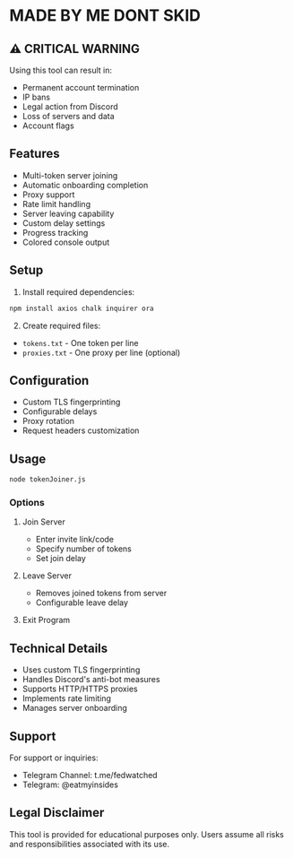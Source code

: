 # MADE BY ME DONT SKID

## ⚠️ CRITICAL WARNING

Using this tool can result in:
- Permanent account termination
- IP bans
- Legal action from Discord
- Loss of servers and data
- Account flags

## Features
- Multi-token server joining
- Automatic onboarding completion
- Proxy support
- Rate limit handling
- Server leaving capability
- Custom delay settings
- Progress tracking
- Colored console output

## Setup
1. Install required dependencies:
```bash
npm install axios chalk inquirer ora
```

2. Create required files:
- `tokens.txt` - One token per line
- `proxies.txt` - One proxy per line (optional)

## Configuration
- Custom TLS fingerprinting
- Configurable delays
- Proxy rotation
- Request headers customization

## Usage
```bash
node tokenJoiner.js
```

### Options
1. Join Server
   - Enter invite link/code
   - Specify number of tokens
   - Set join delay

2. Leave Server
   - Removes joined tokens from server
   - Configurable leave delay

3. Exit Program

## Technical Details
- Uses custom TLS fingerprinting
- Handles Discord's anti-bot measures
- Supports HTTP/HTTPS proxies
- Implements rate limiting
- Manages server onboarding

## Support
For support or inquiries:
- Telegram Channel: t.me/fedwatched
- Telegram: @eatmyinsides

## Legal Disclaimer
This tool is provided for educational purposes only. Users assume all risks and responsibilities associated with its use.
